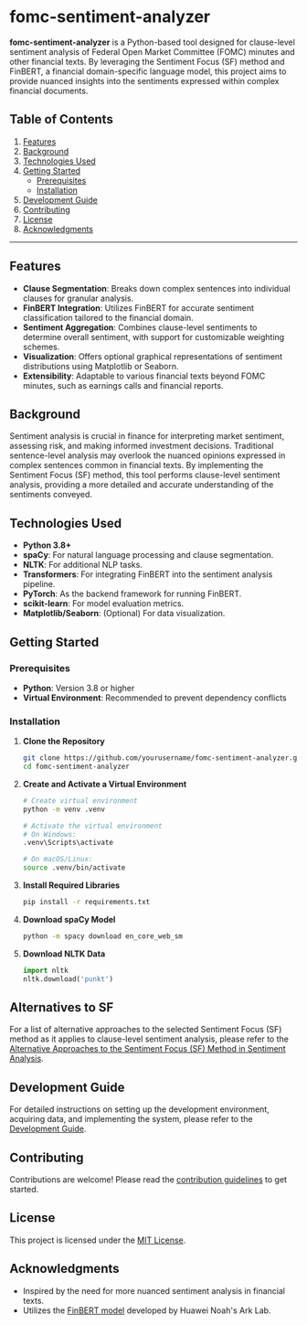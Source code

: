 # fomc-sentiment-analyzer

**fomc-sentiment-analyzer** is a Python-based tool designed for clause-level sentiment analysis of Federal Open Market Committee (FOMC) minutes and other financial texts. By leveraging the Sentiment Focus (SF) method and FinBERT, a financial domain-specific language model, this project aims to provide nuanced insights into the sentiments expressed within complex financial documents.

## Table of Contents

1. [Features](#features)
2. [Background](#background)
3. [Technologies Used](#technologies-used)
4. [Getting Started](#getting-started)
    - [Prerequisites](#prerequisites)
    - [Installation](#installation)
5. [Development Guide](#development-guide)
6. [Contributing](#contributing)
7. [License](#license)
8. [Acknowledgments](#acknowledgments)

---

## Features

- **Clause Segmentation**: Breaks down complex sentences into individual clauses for granular analysis.
- **FinBERT Integration**: Utilizes FinBERT for accurate sentiment classification tailored to the financial domain.
- **Sentiment Aggregation**: Combines clause-level sentiments to determine overall sentiment, with support for customizable weighting schemes.
- **Visualization**: Offers optional graphical representations of sentiment distributions using Matplotlib or Seaborn.
- **Extensibility**: Adaptable to various financial texts beyond FOMC minutes, such as earnings calls and financial reports.

## Background

Sentiment analysis is crucial in finance for interpreting market sentiment, assessing risk, and making informed investment decisions. Traditional sentence-level analysis may overlook the nuanced opinions expressed in complex sentences common in financial texts. By implementing the Sentiment Focus (SF) method, this tool performs clause-level sentiment analysis, providing a more detailed and accurate understanding of the sentiments conveyed.

## Technologies Used

- **Python 3.8+**
- **spaCy**: For natural language processing and clause segmentation.
- **NLTK**: For additional NLP tasks.
- **Transformers**: For integrating FinBERT into the sentiment analysis pipeline.
- **PyTorch**: As the backend framework for running FinBERT.
- **scikit-learn**: For model evaluation metrics.
- **Matplotlib/Seaborn**: (Optional) For data visualization.

## Getting Started

### Prerequisites

- **Python**: Version 3.8 or higher
- **Virtual Environment**: Recommended to prevent dependency conflicts

### Installation

1. **Clone the Repository**

   ```bash
   git clone https://github.com/yourusername/fomc-sentiment-analyzer.git
   cd fomc-sentiment-analyzer
   ```

2. **Create and Activate a Virtual Environment**

   ```bash
   # Create virtual environment
   python -m venv .venv

   # Activate the virtual environment
   # On Windows:
   .venv\Scripts\activate

   # On macOS/Linux:
   source .venv/bin/activate
   ```

3. **Install Required Libraries**

   ```bash
   pip install -r requirements.txt
   ```

4. **Download spaCy Model**

   ```bash
   python -m spacy download en_core_web_sm
   ```

5. **Download NLTK Data**

   ```python
   import nltk
   nltk.download('punkt')
   ```

## Alternatives to SF

For a list of alternative approaches to the selected Sentiment Focus (SF) method as it applies to clause-level sentiment analysis, please refer to the [Alternative Approaches to the Sentiment Focus (SF) Method in Sentiment Analysis](ALTERNATIVES.md).


## Development Guide

For detailed instructions on setting up the development environment, acquiring data, and implementing the system, please refer to the [Development Guide](DEVELOPMENT.md).

## Contributing

Contributions are welcome! Please read the [contribution guidelines](CONTRIBUTING.md) to get started.

## License

This project is licensed under the [MIT License](LICENSE).

## Acknowledgments

- Inspired by the need for more nuanced sentiment analysis in financial texts.
- Utilizes the [FinBERT model](https://huggingface.co/yiyanghkust/finbert-tone) developed by Huawei Noah's Ark Lab.